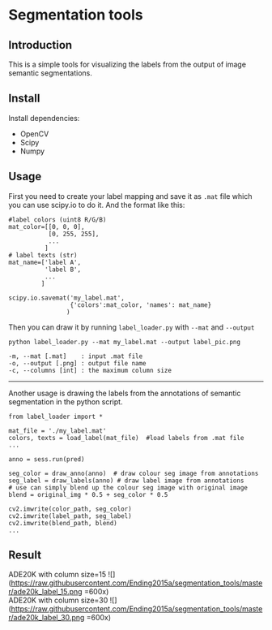 # Segmentation tools
## Introduction
This is a simple tools for visualizing the labels from the output of image semantic segmentations.
## Install
Install dependencies:
* OpenCV
* Scipy
* Numpy
## Usage
First you need to create your label mapping and save it as `.mat` file which you can use scipy.io to do it. And the format like this:
```python=
#label colors (uint8 R/G/B)
mat_color=[[0, 0, 0],
           [0, 255, 255],
           ...
          ]
# label texts (str)
mat_name=['label A',
          'label B',
          ...
         ]

scipy.io.savemat('my_label.mat', 
                 {'colors':mat_color, 'names': mat_name}
                )
```
Then you can draw it by running `label_loader.py` with `--mat` and `--output`
```
python label_loader.py --mat my_label.mat --output label_pic.png
```

```
-m, --mat [.mat]    : input .mat file 
-o, --output [.png] : output file name
-c, --columns [int] : the maximum column size
```
---

Another usage is drawing the labels from the annotations of semantic segmentation in the python script.

```python=
from label_loader import *

mat_file = './my_label.mat'
colors, texts = load_label(mat_file)  #load labels from .mat file
...

anno = sess.run(pred)

seg_color = draw_anno(anno)  # draw colour seg image from annotations
seg_label = draw_labels(anno) # draw label image from annotations
# use can simply blend up the colour seg image with original image
blend = original_img * 0.5 + seg_color * 0.5 

cv2.imwrite(color_path, seg_color)
cv2.imwrite(label_path, seg_label)
cv2.imwrite(blend_path, blend)
...

```

## Result
ADE20K with column size=15
![](https://raw.githubusercontent.com/Ending2015a/segmentation_tools/master/ade20k_label_15.png =600x)
<br>
ADE20K with column size=30
![](https://raw.githubusercontent.com/Ending2015a/segmentation_tools/master/ade20k_label_30.png =600x)




